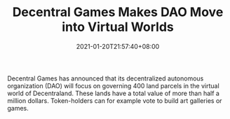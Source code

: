 ﻿---
title: "Decentral Games Makes DAO Move into Virtual Worlds"
date: 2021-01-20T21:57:40+08:00
lastmod: 2021-01-20T16:45:40+08:00
draft: false
authors: ["Leonard"]
description: "Decentral Games has announced that its decentralized autonomous organization (DAO) will focus on governing 400 land parcels in the virtual world of Decentraland. These lands have a total value of more than half a million dollars. Token-holders can for example vote to build art galleries or games."
featuredImage: "decentral-games-makes-dao-move-into-virtual-worlds.png"
tags: ["Racing Games","Play to Earn"]
categories: ["news"]
news: ["Racing Games"]
weight: 
lightgallery: true
pinned: false
recommend: false
recommend1: false
---

Decentral Games has announced that its decentralized autonomous organization (DAO) will focus on governing 400 land parcels in the virtual world of Decentraland. These lands have a total value of more than half a million dollars. Token-holders can for example vote to build art galleries or games.

<!--more-->

